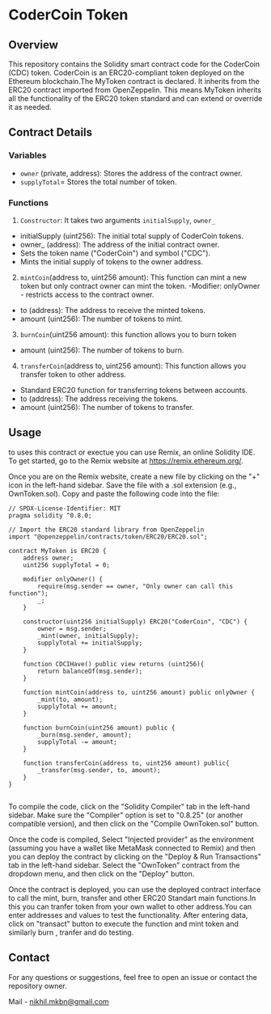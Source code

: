 # CoderCoin Token

## Overview

This repository contains the Solidity smart contract code for the CoderCoin (CDC) token. CoderCoin is an ERC20-compliant token deployed on the Ethereum blockchain.The MyToken contract is declared. It inherits from the ERC20 contract imported from OpenZeppelin. This means MyToken inherits all the functionality of the ERC20 token standard and can extend or override it as needed.

## Contract Details

### Variables

- `owner` (private, address): Stores the address of the contract owner.
- `supplyTotal`= Stores the total number of token.
### Functions

1. `Constructor`: It takes two arguments `initialSupply`, `owner_`
- initialSupply (uint256): The initial total supply of CoderCoin tokens.
- owner_ (address): The address of the initial contract owner.
- Sets the token name ("CoderCoin") and symbol ("CDC").
- Mints the initial supply of tokens to the owner address.
2. `mintCoin`(address to, uint256 amount): This function can mint a new token but only contract owner can mint the token.
-Modifier: onlyOwner - restricts access to the contract owner.
- to (address): The address to receive the minted tokens.
- amount (uint256): The number of tokens to mint.
3. `burnCoin`(uint256 amount): this function allows you to burn token
- amount (uint256): The number of tokens to burn.
4. `transferCoin`(address to, uint256 amount): This function allows you transfer token to other address.
- Standard ERC20 function for transferring tokens between accounts.
- to (address): The address receiving the tokens.
- amount (uint256): The number of tokens to transfer.

## Usage
to uses this contract or exectue you can use Remix, an online Solidity IDE. To get started, go to the Remix website at https://remix.ethereum.org/.

Once you are on the Remix website, create a new file by clicking on the "+" icon in the left-hand sidebar. Save the file with a .sol extension (e.g., OwnToken.sol). Copy and paste the following code into the file:

```solidity
// SPDX-License-Identifier: MIT
pragma solidity ^0.8.0;

// Import the ERC20 standard library from OpenZeppelin
import "@openzeppelin/contracts/token/ERC20/ERC20.sol";

contract MyToken is ERC20 {
    address owner;
    uint256 supplyTotal = 0;

    modifier onlyOwner() {
        require(msg.sender == owner, "Only owner can call this function");
        _;
    }

    constructor(uint256 initialSupply) ERC20("CoderCoin", "CDC") {
        owner = msg.sender;
        _mint(owner, initialSupply);
        supplyTotal += initialSupply;
    }

    function CDCIHave() public view returns (uint256){
        return balanceOf(msg.sender);
    }

    function mintCoin(address to, uint256 amount) public onlyOwner {
        _mint(to, amount);
        supplyTotal += amount;
    }

    function burnCoin(uint256 amount) public {
        _burn(msg.sender, amount);
        supplyTotal -= amount;
    }

    function transferCoin(address to, uint256 amount) public{
        _transfer(msg.sender, to, amount);
    }
}


```
To compile the code, click on the "Solidity Compiler" tab in the left-hand sidebar. Make sure the "Compiler" option is set to "0.8.25" (or another compatible version), and then click on the "Compile OwnToken.sol" button.

Once the code is compiled, Select "Injected provider" as the environment (assuming you have a wallet like MetaMask connected to Remix) and then you can deploy the contract by clicking on the "Deploy & Run Transactions" tab in the left-hand sidebar. Select the "OwnToken" contract from the dropdown menu, and then click on the "Deploy" button.

Once the contract is deployed, you can use the deployed contract interface to call the mint, burn, transfer and other ERC20 Standart main functions.In this you can tranfer token from your own wallet to other address.You can enter addresses and values to test the functionality. After entering data, click on "transact" button to execute the function and mint token and similarly burn , tranfer and do testing. 

## Contact
For any questions or suggestions, feel free to open an issue or contact the repository owner.

Mail - nikhil.mkbn@gmail.com
